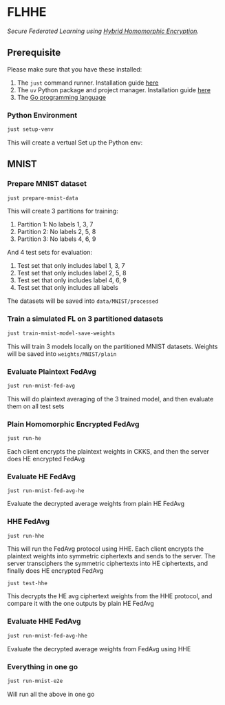 # FLHHE

_Secure Federated Learning using [Hybrid Homomorphic Encryption](https://github.com/KAIST-CryptLab/RtF-Transciphering)._

## Prerequisite

Please make sure that you have these installed:

1. The `just` command runner. Installation guide [here](https://github.com/casey/just?tab=readme-ov-file#installation)
2. The `uv` Python package and project manager. Installation guide [here](https://github.com/astral-sh/uv?tab=readme-ov-file#installation)
3. The [Go programming language](https://go.dev/doc/install)

### Python Environment

```bash
just setup-venv
```

This will create a vertual Set up the Python env:

## MNIST

### Prepare MNIST dataset

```bash
just prepare-mnist-data
```

This will create 3 partitions for training:

1. Partition 1: No labels 1, 3, 7
1. Partition 2: No labels 2, 5, 8
1. Partition 3: No labels 4, 6, 9

And 4 test sets for evaluation:

1. Test set that only includes label 1, 3, 7
1. Test set that only includes label 2, 5, 8
1. Test set that only includes label 4, 6, 9
1. Test set that only includes all labels

The datasets will be saved into `data/MNIST/processed`

### Train a simulated FL on 3 partitioned datasets

```sh
just train-mnist-model-save-weights
```

This will train 3 models locally on the partitioned MNIST datasets. Weights will be saved into `weights/MNIST/plain`

### Evaluate Plaintext FedAvg

```sh
just run-mnist-fed-avg
```

This will do plaintext averaging of the 3 trained model, and then evaluate them on all test sets

### Plain Homomorphic Encrypted FedAvg

```sh
just run-he
```

Each client encrypts the plaintext weights in CKKS, and then the server does HE encrypted FedAvg

### Evaluate HE FedAvg

```ssh
just run-mnist-fed-avg-he
```

Evaluate the decrypted average weights from plain HE FedAvg

### HHE FedAvg

```ssh
just run-hhe
```

This will run the FedAvg protocol using HHE. Each client encrypts the plaintext weights into symmetric ciphertexts and sends to the server. The server transciphers the symmetric ciphertexts into HE ciphertexts, and finally does HE encrypted FedAvg

```sh
just test-hhe
```

This decrypts the HE avg ciphertext weights from the HHE protocol, and compare it with the one outputs by plain HE FedAvg

### Evaluate HHE FedAvg

```sh
just run-mnist-fed-avg-hhe
```

Evaluate the decrypted average weights from FedAvg using HHE

### Everything in one go

```sh
just run-mnist-e2e
```

Will run all the above in one go
